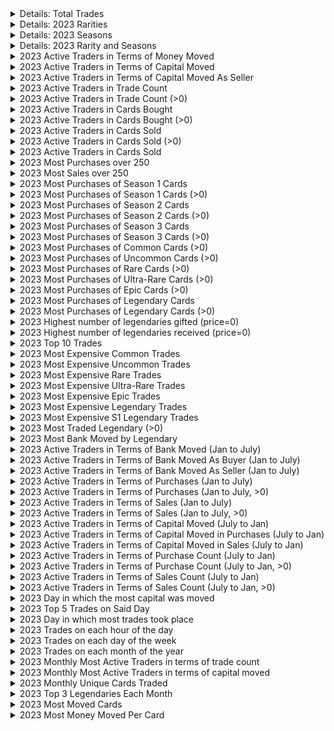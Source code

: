 <details>
  <summary>Details: Total Trades</summary>

  ```sql
  SELECT COUNT(*) FROM TRADES
  WHERE timestamp >= strftime('%s', '2023-01-01 00:00:00')
  AND timestamp < strftime('%s', '2024-01-01 00:00:00');

  SELECT COUNT(*) FROM TRADES
  WHERE timestamp >= strftime('%s', '2023-01-01 00:00:00')
  AND timestamp < strftime('%s', '2024-01-01 00:00:00')
  AND PRICE > 0;

SELECT SUM(price) FROM TRADES
WHERE timestamp >= strftime('%s', '2023-01-01 00:00:00')
AND timestamp < strftime('%s', '2024-01-01 00:00:00')

SELECT COUNT(DISTINCT buyer)
FROM trades
WHERE timestamp >= strftime('%s', '2023-01-01 00:00:00')
AND timestamp < strftime('%s', '2024-01-01 00:00:00');

SELECT COUNT(DISTINCT seller)
FROM trades
WHERE timestamp >= strftime('%s', '2023-01-01 00:00:00')
AND timestamp < strftime('%s', '2024-01-01 00:00:00');

SELECT COUNT(DISTINCT trader) AS unique_traders
FROM (
    SELECT DISTINCT buyer AS trader, timestamp FROM trades
    WHERE timestamp >= strftime('%s', '2023-01-01 00:00:00')
      AND timestamp < strftime('%s', '2024-01-01 00:00:00')

    UNION

    SELECT DISTINCT seller AS trader, timestamp FROM trades
    WHERE timestamp >= strftime('%s', '2023-01-01 00:00:00')
      AND timestamp < strftime('%s', '2024-01-01 00:00:00')
);

SELECT COUNT(*) FROM trades
WHERE price >= 250 AND price <= 499
AND timestamp >= strftime('%s', '2023-01-01 00:00:00')
AND timestamp < strftime('%s', '2024-01-01 00:00:00')

SELECT COUNT(*) FROM trades
WHERE price >= 500
AND timestamp >= strftime('%s', '2023-01-01 00:00:00')
AND timestamp < strftime('%s', '2024-01-01 00:00:00')
  ```
</details>

<details>
  <summary>Details: 2023 Rarities</summary>

  ```sql
SELECT category, COUNT(*)
FROM trades
WHERE timestamp >= strftime('%s', '2023-01-01 00:00:00')
  AND timestamp < strftime('%s', '2024-01-01 00:00:00')
GROUP BY category;

SELECT category, AVG(price)
FROM trades
WHERE timestamp >= strftime('%s', '2023-01-01 00:00:00')
AND timestamp < strftime('%s', '2024-01-01 00:00:00')
AND PRICE > 0
GROUP BY category;

SELECT category, SUM(price)
FROM trades
WHERE timestamp >= strftime('%s', '2023-01-01 00:00:00')
AND timestamp < strftime('%s', '2024-01-01 00:00:00')
AND PRICE > 0
GROUP BY category;
```
</details>

<details>
  <summary>Details: 2023 Seasons </summary>

  ```sql
  SELECT season, COUNT(*)
  FROM trades
  WHERE timestamp >= strftime('%s', '2023-01-01 00:00:00')
    AND timestamp < strftime('%s', '2024-01-01 00:00:00')
  GROUP BY season;

  SELECT season, AVG(price)
  FROM trades
  WHERE timestamp >= strftime('%s', '2023-01-01 00:00:00')
  AND timestamp < strftime('%s', '2024-01-01 00:00:00')
  AND PRICE > 0
  GROUP BY season;

  SELECT season, SUM(price)
  FROM trades
  WHERE timestamp >= strftime('%s', '2023-01-01 00:00:00')
  AND timestamp < strftime('%s', '2024-01-01 00:00:00')
  AND PRICE > 0
  GROUP BY season;
  ```
</details>

<details>
  <summary>Details: 2023 Rarity and Seasons</summary>

  ```sql
    SELECT category, season, SUM(price)
    FROM trades
    WHERE timestamp >= strftime('%s', '2023-01-01 00:00:00')
      AND timestamp < strftime('%s', '2024-01-01 00:00:00')
      AND PRICE > 0
    GROUP BY category, season;
  ```

</details>

<details>
    <summary>2023 Active Traders in Terms of Money Moved</summary>

```sql
SELECT
    Trader,
    SUM(Money_Moved) AS Total_Money_Moved
FROM (
    SELECT
        buyer AS Trader,
        SUM(price) AS Money_Moved
    FROM trades
    WHERE timestamp >= strftime('%s', '2023-01-01 00:00:00')
      AND timestamp < strftime('%s', '2024-01-01 00:00:00')
    GROUP BY buyer

    UNION ALL

    SELECT
        seller AS Trader,
        SUM(price) AS Money_Moved
    FROM trades
    WHERE timestamp >= strftime('%s', '2023-01-01 00:00:00')
      AND timestamp < strftime('%s', '2024-01-01 00:00:00')
    GROUP BY seller
) AS CombinedResults
GROUP BY Trader
ORDER BY Total_Money_Moved DESC
LIMIT 10;
```

</details>

<details>
    <summary>2023 Active Traders in Terms of Capital Moved</summary>

```sql
SELECT
    buyer,
    SUM(price)
FROM trades
WHERE timestamp >= strftime('%s', '2023-01-01 00:00:00')
  AND timestamp < strftime('%s', '2024-01-01 00:00:00')
GROUP BY buyer
ORDER BY SUM(price) DESC
LIMIT 10;
```

</details>

<details>
    <summary>2023 Active Traders in Terms of Capital Moved As Seller</summary>

```sql
SELECT
    seller,
    SUM(price)
FROM trades
WHERE timestamp >= strftime('%s', '2023-01-01 00:00:00')
  AND timestamp < strftime('%s', '2024-01-01 00:00:00')
GROUP BY seller
ORDER BY SUM(price) DESC
LIMIT 10;
```

</details>

<details>
    <summary>2023 Active Traders in Trade Count</summary>

```sql
SELECT nation, COUNT(*) AS trade_count
FROM (
  SELECT buyer AS nation
  FROM trades
  WHERE timestamp >= strftime('%s', '2023-01-01 00:00:00')
    AND timestamp < strftime('%s', '2024-01-01 00:00:00')
  UNION ALL
  SELECT seller AS nation
  FROM trades
  WHERE timestamp >= strftime('%s', '2023-01-01 00:00:00')
    AND timestamp < strftime('%s', '2024-01-01 00:00:00')
)
GROUP BY nation
ORDER BY trade_count DESC
LIMIT 10;
```

</details>

<details>
    <summary>2023 Active Traders in Trade Count (>0)</summary>

```sql
SELECT trader, COUNT(*) AS trade_count
FROM (
  SELECT buyer AS trader
  FROM trades
  WHERE timestamp >= strftime('%s', '2023-01-01 00:00:00')
    AND timestamp < strftime('%s', '2024-01-01 00:00:00')
        AND PRICE > 0
  UNION ALL
  SELECT seller AS trader
  FROM trades
  WHERE timestamp >= strftime('%s', '2023-01-01 00:00:00')
    AND timestamp < strftime('%s', '2024-01-01 00:00:00')
        AND PRICE > 0
)
GROUP BY trader
ORDER BY trade_count DESC
LIMIT 10;
```

</details>

<details>
    <summary>2023 Active Traders in Cards Bought</summary>

```sql
SELECT buyer, COUNT(*) as trades_bought
FROM trades
  WHERE timestamp >= strftime('%s', '2023-01-01 00:00:00')
    AND timestamp < strftime('%s', '2024-01-01 00:00:00')
GROUP BY buyer
ORDER BY trades_bought DESC
LIMIT 10;
```

</details>

<details>
    <summary>2023 Active Traders in Cards Bought (>0)</summary>

```sql
SELECT buyer, COUNT(*) as trades_bought
FROM trades
  WHERE timestamp >= strftime('%s', '2023-01-01 00:00:00')
    AND timestamp < strftime('%s', '2024-01-01 00:00:00')
        AND PRICE > 0
GROUP BY buyer
ORDER BY trades_bought DESC
LIMIT 10;
```

</details>

<details>
    <summary>2023 Active Traders in Cards Sold</summary>

```sql
SELECT seller, COUNT(*) as trades_sold
FROM trades
  WHERE timestamp >= strftime('%s', '2023-01-01 00:00:00')
    AND timestamp < strftime('%s', '2024-01-01 00:00:00')
GROUP BY seller
ORDER BY trades_sold DESC
LIMIT 10;
```

</details>

<details>
    <summary>2023 Active Traders in Cards Sold (>0)</summary>

```sql
SELECT seller, COUNT(*) as trades_sold
FROM trades
  WHERE timestamp >= strftime('%s', '2023-01-01 00:00:00')
    AND timestamp < strftime('%s', '2024-01-01 00:00:00')
        AND PRICE > 0
GROUP BY seller
ORDER BY trades_sold DESC
LIMIT 10;
```

</details>

<details>
    <summary>2023 Active Traders in Cards Sold</summary>

```sql
SELECT seller, COUNT(*) as trades_sold
FROM trades
  WHERE timestamp >= strftime('%s', '2023-01-01 00:00:00')
    AND timestamp < strftime('%s', '2024-01-01 00:00:00')
GROUP BY seller
ORDER BY trades_sold DESC
LIMIT 10;
```

</details>

<details>
    <summary>2023 Most Purchases over 250</summary>

```sql
SELECT buyer, COUNT(*)
FROM trades
  WHERE timestamp >= strftime('%s', '2023-01-01 00:00:00')
    AND timestamp < strftime('%s', '2024-01-01 00:00:00')
        AND PRICE > 250
GROUP BY buyer
ORDER BY COUNT(*) DESC
LIMIT 10;
```

</details>

<details>
    <summary>2023 Most Sales over 250</summary>

```sql
SELECT seller, COUNT(*)
FROM trades
  WHERE timestamp >= strftime('%s', '2023-01-01 00:00:00')
    AND timestamp < strftime('%s', '2024-01-01 00:00:00')
        AND PRICE > 250
GROUP BY seller
ORDER BY COUNT(*) DESC
LIMIT 10;
```

</details>

<details>
    <summary>2023 Most Purchases of Season 1 Cards</summary>

```sql
SELECT buyer, COUNT(*)
FROM trades
  WHERE timestamp >= strftime('%s', '2023-01-01 00:00:00')
    AND timestamp < strftime('%s', '2024-01-01 00:00:00')
        AND season = 1
GROUP BY buyer
ORDER BY COUNT(*) DESC
LIMIT 10;
```

</details>

<details>
    <summary>2023 Most Purchases of Season 1 Cards (>0)</summary>

```sql
SELECT buyer, COUNT(*)
FROM trades
  WHERE timestamp >= strftime('%s', '2023-01-01 00:00:00')
    AND timestamp < strftime('%s', '2024-01-01 00:00:00')
        AND season = 1
        AND PRICE > 0
GROUP BY buyer
ORDER BY COUNT(*) DESC
LIMIT 10;
```

</details>

<details>
    <summary>2023 Most Purchases of Season 2 Cards</summary>

```sql
SELECT buyer, COUNT(*)
FROM trades
  WHERE timestamp >= strftime('%s', '2023-01-01 00:00:00')
    AND timestamp < strftime('%s', '2024-01-01 00:00:00')
        AND season = 2
GROUP BY buyer
ORDER BY COUNT(*) DESC
LIMIT 10;
```

</details>

<details>
    <summary>2023 Most Purchases of Season 2 Cards (>0)</summary>

```sql
SELECT buyer, COUNT(*)
FROM trades
  WHERE timestamp >= strftime('%s', '2023-01-01 00:00:00')
    AND timestamp < strftime('%s', '2024-01-01 00:00:00')
        AND season = 2
        AND PRICE > 0
GROUP BY buyer
ORDER BY COUNT(*) DESC
LIMIT 10;
```

</details>

<details>
    <summary>2023 Most Purchases of Season 3 Cards</summary>

```sql
SELECT buyer, COUNT(*)
FROM trades
  WHERE timestamp >= strftime('%s', '2023-01-01 00:00:00')
    AND timestamp < strftime('%s', '2024-01-01 00:00:00')
        AND season = 3
GROUP BY buyer
ORDER BY COUNT(*) DESC
LIMIT 10;
```

</details>

<details>
    <summary>2023 Most Purchases of Season 3 Cards (>0)</summary>

```sql
SELECT buyer, COUNT(*)
FROM trades
  WHERE timestamp >= strftime('%s', '2023-01-01 00:00:00')
    AND timestamp < strftime('%s', '2024-01-01 00:00:00')
        AND season = 3
        AND PRICE > 0
GROUP BY buyer
ORDER BY COUNT(*) DESC
LIMIT 10;
```

</details>

<details>
    <summary>2023 Most Purchases of Common Cards (>0)</summary>

```sql
SELECT buyer, COUNT(*)
FROM trades
  WHERE timestamp >= strftime('%s', '2023-01-01 00:00:00')
    AND timestamp < strftime('%s', '2024-01-01 00:00:00')
        AND category = 'c'
        AND PRICE > 0
GROUP BY buyer
ORDER BY COUNT(*) DESC
LIMIT 10;
```

</details>

<details>
    <summary>2023 Most Purchases of Uncommon Cards (>0)</summary>

```sql
SELECT buyer, COUNT(*)
FROM trades
  WHERE timestamp >= strftime('%s', '2023-01-01 00:00:00')
    AND timestamp < strftime('%s', '2024-01-01 00:00:00')
        AND category = 'u'
        AND PRICE > 0
GROUP BY buyer
ORDER BY COUNT(*) DESC
LIMIT 10;
```

</details>

<details>
    <summary>2023 Most Purchases of Rare Cards (>0)</summary>

```sql
SELECT buyer, COUNT(*)
FROM trades
  WHERE timestamp >= strftime('%s', '2023-01-01 00:00:00')
    AND timestamp < strftime('%s', '2024-01-01 00:00:00')
        AND category = 'r'
        AND PRICE > 0
GROUP BY buyer
ORDER BY COUNT(*) DESC
LIMIT 10;
```

</details>

<details>
    <summary>2023 Most Purchases of Ultra-Rare Cards (>0)</summary>

```sql
SELECT buyer, COUNT(*)
FROM trades
  WHERE timestamp >= strftime('%s', '2023-01-01 00:00:00')
    AND timestamp < strftime('%s', '2024-01-01 00:00:00')
        AND category = 'ur'
        AND PRICE > 0
GROUP BY buyer
ORDER BY COUNT(*) DESC
LIMIT 10;
```

</details>

<details>
    <summary>2023 Most Purchases of Epic Cards (>0)</summary>

```sql
SELECT buyer, COUNT(*)
FROM trades
  WHERE timestamp >= strftime('%s', '2023-01-01 00:00:00')
    AND timestamp < strftime('%s', '2024-01-01 00:00:00')
        AND category = 'e'
        AND PRICE > 0
GROUP BY buyer
ORDER BY COUNT(*) DESC
LIMIT 10;
```

</details>

<details>
    <summary>2023 Most Purchases of Legendary Cards</summary>

```sql
SELECT buyer, COUNT(*)
FROM trades
  WHERE timestamp >= strftime('%s', '2023-01-01 00:00:00')
    AND timestamp < strftime('%s', '2024-01-01 00:00:00')
        AND category = 'l'
GROUP BY buyer
ORDER BY COUNT(*) DESC
LIMIT 10;
```

</details>

<details>
    <summary>2023 Most Purchases of Legendary Cards (>0)</summary>

```sql
SELECT buyer, COUNT(*)
FROM trades
  WHERE timestamp >= strftime('%s', '2023-01-01 00:00:00')
    AND timestamp < strftime('%s', '2024-01-01 00:00:00')
        AND category = 'l'
        AND PRICE > 0
GROUP BY buyer
ORDER BY COUNT(*) DESC
LIMIT 10;
```

</details>

<details>
    <summary>2023 Highest number of legendaries gifted (price=0) </summary>

```sql
SELECT seller, COUNT(*)
FROM trades
  WHERE timestamp >= strftime('%s', '2023-01-01 00:00:00')
    AND timestamp < strftime('%s', '2024-01-01 00:00:00')
        AND category = 'l'
        AND PRICE = 0
GROUP BY seller
ORDER BY COUNT(*) DESC
LIMIT 10;
```

</details>

<details>
    <summary>2023 Highest number of legendaries received (price=0) </summary>

```sql
SELECT buyer, COUNT(*)
FROM trades
  WHERE timestamp >= strftime('%s', '2023-01-01 00:00:00')
    AND timestamp < strftime('%s', '2024-01-01 00:00:00')
        AND category = 'l'
        AND PRICE = 0
GROUP BY buyer
ORDER BY COUNT(*) DESC
LIMIT 10;
```

</details>

<details>
  <summary>2023 Top 10 Trades</summary>

  ```sql
  SELECT
      buyer,
      seller,
      price,
      strftime('%Y-%m-%d', timestamp, 'unixepoch') as readable_date,
      season || ' ' || category || ' ' || card_name AS consolidated_info
  FROM trades
  WHERE timestamp >= strftime('%s', '2023-01-01 00:00:00')
  AND timestamp < strftime('%s', '2024-01-01 00:00:00')
  AND price > 0
  ORDER BY price DESC
  LIMIT 10;
  ```

</details>

<details>
    <summary>2023 Most Expensive Common Trades</summary>

```sql
SELECT
    seller,
    buyer,
    price,
    strftime('%Y-%m-%d', timestamp, 'unixepoch') as readable_date,
    season || ' ' || category || ' ' || card_name AS consolidated_info
FROM trades
WHERE timestamp >= strftime('%s', '2023-01-01 00:00:00')
  AND timestamp < strftime('%s', '2024-01-01 00:00:00')
  AND price > 0
  AND CATEGORY = 'c'
ORDER BY price DESC
LIMIT 10;
```

</details>

<details>
    <summary>2023 Most Expensive Uncommon Trades</summary>

```sql
SELECT
    seller,
    buyer,
    price,
    strftime('%Y-%m-%d', timestamp, 'unixepoch') as readable_date,
    season || ' ' || category || ' ' || card_name AS consolidated_info
FROM trades
WHERE timestamp >= strftime('%s', '2023-01-01 00:00:00')
  AND timestamp < strftime('%s', '2024-01-01 00:00:00')
  AND price > 0
  AND CATEGORY = 'u'
ORDER BY price DESC
LIMIT 10;
```

</details>

<details>
    <summary>2023 Most Expensive Rare Trades</summary>

```sql
SELECT
    seller,
    buyer,
    price,
    strftime('%Y-%m-%d', timestamp, 'unixepoch') as readable_date,
    season || ' ' || category || ' ' || card_name AS consolidated_info
FROM trades
WHERE timestamp >= strftime('%s', '2023-01-01 00:00:00')
  AND timestamp < strftime('%s', '2024-01-01 00:00:00')
  AND price > 0
  AND CATEGORY = 'r'
ORDER BY price DESC
LIMIT 10;
```

</details>

<details>
    <summary>2023 Most Expensive Ultra-Rare Trades</summary>

```sql
SELECT
    seller,
    buyer,
    price,
    strftime('%Y-%m-%d', timestamp, 'unixepoch') as readable_date,
    season || ' ' || category || ' ' || card_name AS consolidated_info
FROM trades
WHERE timestamp >= strftime('%s', '2023-01-01 00:00:00')
  AND timestamp < strftime('%s', '2024-01-01 00:00:00')
  AND price > 0
  AND CATEGORY = 'ur'
ORDER BY price DESC
LIMIT 10;
```

</details>

<details>
    <summary>2023 Most Expensive Epic Trades</summary>

```sql
SELECT
    seller,
    buyer,
    price,
    strftime('%Y-%m-%d', timestamp, 'unixepoch') as readable_date,
    season || ' ' || category || ' ' || card_name AS consolidated_info
FROM trades
WHERE timestamp >= strftime('%s', '2023-01-01 00:00:00')
  AND timestamp < strftime('%s', '2024-01-01 00:00:00')
  AND price > 0
  AND CATEGORY = 'e'
ORDER BY price DESC
LIMIT 10;
```

</details>

<details>
    <summary>2023 Most Expensive Legendary Trades</summary>

```sql
SELECT
    seller,
    buyer,
    price,
    strftime('%Y-%m-%d', timestamp, 'unixepoch') as readable_date,
    season || ' ' || category || ' ' || card_name AS consolidated_info
FROM trades
WHERE timestamp >= strftime('%s', '2023-01-01 00:00:00')
  AND timestamp < strftime('%s', '2024-01-01 00:00:00')
  AND price > 0
  AND CATEGORY = 'l'
ORDER BY price DESC
LIMIT 10;
```

</details>

<details>
    <summary>2023 Most Expensive S1 Legendary Trades</summary>

```sql
SELECT
    seller,
    buyer,
    price,
    strftime('%Y-%m-%d', timestamp, 'unixepoch') as readable_date,
    season || ' ' || category || ' ' || card_name AS consolidated_info
FROM trades
WHERE timestamp >= strftime('%s', '2023-01-01 00:00:00')
  AND timestamp < strftime('%s', '2024-01-01 00:00:00')
  AND price > 0
  AND CATEGORY = 'l'
  AND SEASON = 1
ORDER BY price DESC
LIMIT 10;
```

</details>

<details>
    <summary>2023 Most Traded Legendary (>0)</summary>

```sql
SELECT
    season,
    card_name,
        COUNT(*)
FROM trades
WHERE timestamp >= strftime('%s', '2023-01-01 00:00:00')
  AND timestamp < strftime('%s', '2024-01-01 00:00:00')
  AND CATEGORY = 'l'
  AND PRICE > 0
GROUP BY season, card_name
ORDER BY COUNT(*) DESC
LIMIT 10;
```

</details>

<details>
    <summary>2023 Most Bank Moved by Legendary</summary>

```sql
SELECT
    season,
    card_name,
        SUM(price)
FROM trades
WHERE timestamp >= strftime('%s', '2023-01-01 00:00:00')
  AND timestamp < strftime('%s', '2024-01-01 00:00:00')
  AND CATEGORY = 'l'
  AND PRICE > 0
GROUP BY season, card_name
ORDER BY SUM(price) DESC
LIMIT 10;
```

</details>

<details>
    <summary>2023 Active Traders in Terms of Bank Moved (Jan to July)</summary>

```sql
SELECT
    Trader,
    SUM(Money_Moved) AS Total_Money_Moved
FROM (
    SELECT
        buyer AS Trader,
        SUM(price) AS Money_Moved
    FROM trades
    WHERE timestamp >= strftime('%s', '2023-01-01 00:00:00')
      AND timestamp < strftime('%s', '2023-07-01 00:00:00')
    GROUP BY buyer

    UNION ALL

    SELECT
        seller AS Trader,
        SUM(price) AS Money_Moved
    FROM trades
    WHERE timestamp >= strftime('%s', '2023-01-01 00:00:00')
      AND timestamp < strftime('%s', '2023-07-01 00:00:00')
    GROUP BY seller
) AS CombinedResults
GROUP BY Trader
ORDER BY Total_Money_Moved DESC
LIMIT 10;
```

</details>

<details>
    <summary>2023 Active Traders in Terms of Bank Moved As Buyer (Jan to July)</summary>

```sql
SELECT
    buyer,
    SUM(price)
FROM trades
WHERE timestamp >= strftime('%s', '2023-01-01 00:00:00')
  AND timestamp < strftime('%s', '2023-07-01 00:00:00')
GROUP BY buyer
ORDER BY SUM(price) DESC
LIMIT 10;
```

</details>

<details>
    <summary>2023 Active Traders in Terms of Bank Moved As Seller (Jan to July)</summary>

```sql
SELECT
    seller,
    SUM(price)
FROM trades
WHERE timestamp >= strftime('%s', '2023-01-01 00:00:00')
  AND timestamp < strftime('%s', '2023-07-01 00:00:00')
GROUP BY seller
ORDER BY SUM(price) DESC
LIMIT 10;
```

</details>

<details>
    <summary>2023 Active Traders in Terms of Purchases (Jan to July)</summary>

```sql
SELECT
    buyer,
    COUNT(*)
FROM trades
WHERE timestamp >= strftime('%s', '2023-01-01 00:00:00')
  AND timestamp < strftime('%s', '2023-07-01 00:00:00')
GROUP BY buyer
ORDER BY COUNT(*) DESC
LIMIT 10;
```

</details>

<details>
    <summary>2023 Active Traders in Terms of Purchases (Jan to July, >0)</summary>

```sql
SELECT
    buyer,
    COUNT(*)
FROM trades
WHERE timestamp >= strftime('%s', '2023-01-01 00:00:00')
  AND timestamp < strftime('%s', '2023-07-01 00:00:00')
  AND PRICE > 0
GROUP BY buyer
ORDER BY COUNT(*) DESC
LIMIT 10;
```

</details>

<details>
    <summary>2023 Active Traders in Terms of Sales (Jan to July)</summary>

```sql
SELECT
    seller,
    COUNT(*)
FROM trades
WHERE timestamp >= strftime('%s', '2023-01-01 00:00:00')
  AND timestamp < strftime('%s', '2023-07-01 00:00:00')
GROUP BY seller
ORDER BY COUNT(*) DESC
LIMIT 10;
```

</details>

<details>
    <summary>2023 Active Traders in Terms of Sales (Jan to July, >0)</summary>

```sql
SELECT
    seller,
    COUNT(*)
FROM trades
WHERE timestamp >= strftime('%s', '2023-01-01 00:00:00')
  AND timestamp < strftime('%s', '2023-07-01 00:00:00')
  AND PRICE > 0
GROUP BY seller
ORDER BY COUNT(*) DESC
LIMIT 10;
```

</details>

<details>
    <summary>2023 Active Traders in Terms of Capital Moved (July to Jan)</summary>

```sql
SELECT
    Trader,
    SUM(Money_Moved) AS Total_Money_Moved
FROM (
    SELECT
        buyer AS Trader,
        SUM(price) AS Money_Moved
    FROM trades
    WHERE timestamp >= strftime('%s', '2023-07-01 00:00:00')
      AND timestamp < strftime('%s', '2024-01-01 00:00:00')
    GROUP BY buyer

    UNION ALL

    SELECT
        seller AS Trader,
        SUM(price) AS Money_Moved
    FROM trades
    WHERE timestamp >= strftime('%s', '2023-07-01 00:00:00')
      AND timestamp < strftime('%s', '2024-01-01 00:00:00')
    GROUP BY seller
) AS CombinedResults
GROUP BY Trader
ORDER BY Total_Money_Moved DESC
LIMIT 10;
```

</details>

<details>
    <summary>2023 Active Traders in Terms of Capital Moved in Purchases (July to Jan)</summary>

```sql
SELECT
    buyer,
    SUM(price)
FROM trades
WHERE timestamp >= strftime('%s', '2023-07-01 00:00:00')
  AND timestamp < strftime('%s', '2024-01-01 00:00:00')
GROUP BY buyer
ORDER BY SUM(price) DESC
LIMIT 10;
```

</details>

<details>
    <summary>2023 Active Traders in Terms of Capital Moved in Sales (July to Jan)</summary>

```sql
SELECT
    seller,
    SUM(price)
FROM trades
WHERE timestamp >= strftime('%s', '2023-07-01 00:00:00')
  AND timestamp < strftime('%s', '2024-01-01 00:00:00')
GROUP BY seller
ORDER BY SUM(price) DESC
LIMIT 10;
```

</details>

<details>
    <summary>2023 Active Traders in Terms of Purchase Count (July to Jan)</summary>

```sql
SELECT
    buyer,
    COUNT(*)
FROM trades
WHERE timestamp >= strftime('%s', '2023-07-01 00:00:00')
  AND timestamp < strftime('%s', '2024-01-01 00:00:00')
GROUP BY buyer
ORDER BY COUNT(*) DESC
LIMIT 10;
```

</details>

<details>
    <summary>2023 Active Traders in Terms of Purchase Count (July to Jan, >0)</summary>

```sql
SELECT
    buyer,
    COUNT(*)
FROM trades
WHERE timestamp >= strftime('%s', '2023-07-01 00:00:00')
  AND timestamp < strftime('%s', '2024-01-01 00:00:00')
  AND PRICE > 0
GROUP BY buyer
ORDER BY COUNT(*) DESC
LIMIT 10;
```

</details>

<details>
    <summary>2023 Active Traders in Terms of Sales Count (July to Jan)</summary>

```sql
SELECT
    seller,
    COUNT(*)
FROM trades
WHERE timestamp >= strftime('%s', '2023-07-01 00:00:00')
  AND timestamp < strftime('%s', '2024-01-01 00:00:00')
GROUP BY seller
ORDER BY COUNT(*) DESC
LIMIT 10;
```

</details>

<details>
    <summary>2023 Active Traders in Terms of Sales Count (July to Jan, >0)</summary>

```sql
SELECT
    seller,
    COUNT(*)
FROM trades
WHERE timestamp >= strftime('%s', '2023-07-01 00:00:00')
  AND timestamp < strftime('%s', '2024-01-01 00:00:00')
  AND PRICE > 0
GROUP BY seller
ORDER BY COUNT(*) DESC
LIMIT 10;
```

</details>

<details>
    <summary>2023 Day in which the most capital was moved</summary>

```sql
SELECT
  strftime('%j %H', timestamp, 'unixepoch') AS hour_of_year,
  SUM(price) AS total_money_moved
FROM trades
WHERE timestamp >= strftime('%s', '2023-01-01 00:00:00')
  AND timestamp < strftime('%s', '2024-01-01 00:00:00')
GROUP BY hour_of_year
ORDER BY total_money_moved DESC
LIMIT 1;
```

</details>

<details>
    <summary>2023 Top 5 Trades on Said Day</summary>

```sql
SELECT seller, buyer, price,
        strftime('%Y-%m-%d', timestamp, 'unixepoch') as readable_date,
    season || ' ' || category || ' ' || card_name AS consolidated_info
FROM trades
WHERE strftime('%j %H', timestamp, 'unixepoch') = '343 07'
ORDER BY price DESC
LIMIT 5;
```

</details>

<details>
    <summary>2023 Day in which most trades took place</summary>

```sql
SELECT
  strftime('%j %H', timestamp, 'unixepoch') AS hour_of_year,
  COUNT(*) AS total_trades
FROM trades
WHERE timestamp >= strftime('%s', '2023-07-01 00:00:00')
  AND timestamp < strftime('%s', '2024-01-01 00:00:00')
GROUP BY hour_of_year
ORDER BY total_trades DESC
LIMIT 1;

SELECT buyer, COUNT(buyer) AS buyer_count
FROM trades
WHERE strftime('%j %H', timestamp, 'unixepoch') = '026 22'
GROUP BY buyer
ORDER BY buyer_count DESC
LIMIT 1;

SELECT seller, COUNT(seller) AS seller_count
FROM trades
WHERE strftime('%j %H', timestamp, 'unixepoch') = '026 22'
GROUP BY seller
ORDER BY seller_count DESC
LIMIT 1;
```

</details>

<details>
    <summary>2023 Trades on each hour of the day</summary>

```sql
SELECT
    strftime('%H', timestamp, 'unixepoch') AS hour_of_day,
    COUNT(*) AS total_trades,
        SUM(PRICE)
FROM trades
WHERE timestamp >= strftime('%s', '2023-01-01 00:00:00')
  AND timestamp < strftime('%s', '2024-01-01 00:00:00')
GROUP BY hour_of_day
ORDER BY hour_of_day;
```

</details>

<details>
    <summary>2023 Trades on each day of the week</summary>

```sql
SELECT
    strftime('%w', timestamp, 'unixepoch') AS day_of_week,
    COUNT(*) AS total_trades,
        SUM(PRICE)
FROM trades
WHERE timestamp >= strftime('%s', '2023-01-01 00:00:00')
  AND timestamp < strftime('%s', '2024-01-01 00:00:00')
GROUP BY day_of_week
ORDER BY day_of_week;
```

</details>

<details>
    <summary>2023 Trades on each month of the year</summary>

```sql
SELECT
    strftime('%Y-%m', timestamp, 'unixepoch') AS month,
    COUNT(*) AS total_trades,
        SUM(price)
FROM trades
WHERE timestamp >= strftime('%s', '2023-01-01 00:00:00')
  AND timestamp < strftime('%s', '2024-01-01 00:00:00')
GROUP BY month
ORDER BY month;
```

</details>

<details>
    <summary>2023 Monthly Most Active Traders in terms of trade count</summary>

```sql
WITH MonthlyStats AS (
  SELECT
    strftime('%Y-%m', timestamp, 'unixepoch') AS month,
    buyer AS trader,
    COUNT(*) AS total_trades
  FROM trades
  WHERE timestamp >= strftime('%s', '2023-01-01 00:00:00')
  AND timestamp < strftime('%s', '2024-01-01 00:00:00')
  AND PRICE > 0
  GROUP BY month, trader

  UNION ALL

  SELECT
    strftime('%Y-%m', timestamp, 'unixepoch') AS month,
    seller AS trader,
    COUNT(*) AS total_trades
  FROM trades
  WHERE timestamp >= strftime('%s', '2023-01-01 00:00:00')
  AND timestamp < strftime('%s', '2024-01-01 00:00:00')
  AND PRICE > 0
  GROUP BY month, trader
)

SELECT
  month,
  trader,
  total_trades
FROM (
  SELECT
    month,
    trader,
    total_trades,
    ROW_NUMBER() OVER (PARTITION BY month ORDER BY total_trades DESC) AS trades_rank
  FROM MonthlyStats
) RankedStats
WHERE trades_rank = 1
ORDER BY month;
```

</details>

<details>
    <summary>2023 Monthly Most Active Traders in terms of capital moved</summary>

```sql
WITH MonthlyStats AS (
  SELECT
    strftime('%Y-%m', timestamp, 'unixepoch') AS month,
    buyer AS trader,
    SUM(price) AS capital_moved
  FROM trades
  WHERE timestamp >= strftime('%s', '2023-01-01 00:00:00')
  AND timestamp < strftime('%s', '2024-01-01 00:00:00')
  AND PRICE > 0
  GROUP BY month, trader

  UNION ALL

  SELECT
    strftime('%Y-%m', timestamp, 'unixepoch') AS month,
    seller AS trader,
    SUM(price) AS capital_moved
  FROM trades
  WHERE timestamp >= strftime('%s', '2023-01-01 00:00:00')
  AND timestamp < strftime('%s', '2024-01-01 00:00:00')
  AND PRICE > 0
  GROUP BY month, trader
)

SELECT
  month,
  trader,
  capital_moved
FROM (
  SELECT
    month,
    trader,
    capital_moved,
    ROW_NUMBER() OVER (PARTITION BY month ORDER BY capital_moved DESC) AS money_rank
  FROM MonthlyStats
) RankedStats
WHERE money_rank = 1
ORDER BY month;
```

</details>

<details>
    <summary>2023 Monthly Unique Cards Traded</summary>

```sql
SELECT strftime('%Y-%m', timestamp, 'unixepoch') AS month_year,
       COUNT(DISTINCT card_id) AS unique_cards_traded
FROM trades
WHERE timestamp >= strftime('%s', '2023-01-01 00:00:00')
  AND timestamp < strftime('%s', '2024-01-01 00:00:00')
GROUP BY month_year
ORDER BY month_year;
```

</details>

<details>
    <summary>2023 Top 3 Legendaries Each Month</summary>

```sql
WITH MonthlyTopCards AS (
  SELECT
    strftime('%Y-%m', timestamp, 'unixepoch') AS month_year,
    card_name,
    season,
    SUM(price) AS total_money_moved,
    ROW_NUMBER() OVER (PARTITION BY strftime('%Y-%m', timestamp, 'unixepoch') ORDER BY SUM(price) DESC) AS rn
  FROM trades
  WHERE timestamp >= strftime('%s', '2023-01-01 00:00:00')
    AND timestamp < strftime('%s', '2024-01-01 00:00:00')
        AND CATEGORY = 'l'
  GROUP BY month_year, card_name, season
)

SELECT month_year, card_name, season, total_money_moved
FROM MonthlyTopCards
WHERE rn <= 3
ORDER BY month_year, total_money_moved DESC;
```

</details>

<details>
    <summary>2023 Most Moved Cards</summary>

```sql
SELECT
    season,
    category,
    card_name,
    COUNT(*) AS card_count
FROM trades
WHERE timestamp >= strftime('%s', '2023-01-01 00:00:00')
  AND timestamp < strftime('%s', '2024-01-01 00:00:00')
GROUP BY season, category, card_id, card_name
ORDER BY card_count DESC
LIMIT 10;
```

</details>

<details>
    <summary>2023 Most Money Moved Per Card</summary>

```sql
SELECT
    season,
    category,
    card_name,
    SUM(price) AS card_count,
        COUNT(*) AS transfers
FROM trades
WHERE timestamp >= strftime('%s', '2023-01-01 00:00:00')
  AND timestamp < strftime('%s', '2024-01-01 00:00:00')
GROUP BY season, category, card_id, card_name
ORDER BY card_count DESC
LIMIT 10;
```

</details>